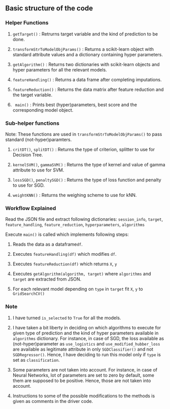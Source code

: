## Basic structure of the code

### Helper Functions

1. `getTarget()` : Retrurns target variable and the kind of prediction to be done.

2. `transformStrToModelObjParams()` : Returns a scikit-learn object with standard attribute values and a dictionary containing hyper parameters.

3. `getAlgorithm()` : Returns two dictionaries with scikit-learn objects and hyper parameters for all the relevant models.

4. `featureHandling()` : Returns a data frame after completing imputations.

5. `featureReduction()` : Returns the data matrix after feature reduction and the target variable.

6. ` main()` : Prints best (hyper)parameters, best score and the corresponding model object.

### Sub-helper functions

Note:  These functions are used in `transformStrToModelObjParams()` to pass standard (not-hyper)paramters.

1. `critDT()`, `splitDT()` : Returns the type of criterion, splitter to use for Decision Tree.

2. `kernelSVM()`, `gammaSVM()` : Returns the type of kernel and value of gamma attribute to use for SVM.

3. `lossSGD()`, `penaltySGD()` : Returns the type of loss function and penalty to use for SGD.

4. `weightKNN()` : Returns the weighing scheme to use for kNN.

### Workflow Explained

Read the JSON file and extract following dictionaries: `session_info`, `target`, `feature_handling`, `feature_reduction`, `hyperparameters`, `algorithms`

Execute `main()` is called which implements following steps:

1. Reads the data as a dataframe`df`.

2. Executes `featureHandling(df)` which modifies `df`.

3. Executes `featureReduction(df)` which returns `X`, `y`

4. Executes `getAlgorithm(algorithm, target)` where `algorithms` and `target` are extracted from JSON.

5. For each relevant model depending on `type` in `target` fit `X`, `y` to `GridSearchCV()`

### Note

1. I have turned `is_selected` to `True` for all the models.

2. I have taken a bit liberty in deciding on which algorithms to execute for given type of prediction and the kind of hyper parameters available in `algorithms` dictionary. For instance, in case of SGD, the loss available as (not-hyper)parameter as `use_logistics` and `use_modified_hubber_loss` are available as legitimate attribute in only `SGDClassifier()` and not `SGDRegressor()`. Hence, I have deciding to run this model only if `type` is set as `classification`.

3. Some parameters are not taken into account. For instance, in case of Neural Networks, lot of parameters are set to zero by default, some them are supposed to be positive. Hence, those are not taken into account. 

4. Instructions to some of the possible modifications to the methods is given as comments in the driver code.
